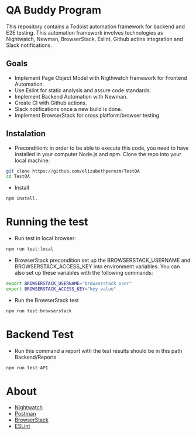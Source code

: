 # QA Buddy Program
This repository contains a Todoist automation framework for backend and E2E testing. This automation framework involves technologies as Nightwatch, Newman, BrowserStack, Eslint, Github actins integration and Slack notifications.

## Goals
* Implement Page Object Model with Nigthwatch framework for Frontend Automation.
* Use Eslint for static analysis and assure code standards.
* Implement Backend Automation with Newman.
* Create CI with Github actions.
* Slack notifications once a new build is done.
* Implement BrowserStack for cross platform/browser testing

## Instalation
* Preconditiom: in order to be able to execute this code, you need to have installed in your computer Node.js and npm. Clone the repo into your local machine:
```bash
git clone https://github.com/elizabethperezm/TestQA
cd TestQA
```
* Install 
```bash
npm install.
```
# Running the test
* Run test in local browser:
```bash
npm run test:local
```
* BrowserStack precondition set up the BROWSERSTACK_USERNAME and BROWSERSTACK_ACCESS_KEY into environment variables. You can also set up these variables with the following commands:
```bash
export BROWSERSTACK_USERNAME="browserstack user"
export BROWSERSTACK_ACCESS_KEY="key value"
```
* Run the BrowserStack test
```bash
npm run test:browserstack
```

# Backend Test
* Run this command a report with the test results should be in this path Backend/Reports
```bash
npm run test:API
```

# About
* [Nightwatch](https://nightwatchjs.org/)
* [Postman](https://www.postman.com/)
* [BrowserStack](https://www.browserstack.com/automate)
* [ESLint](https://eslint.org/)
